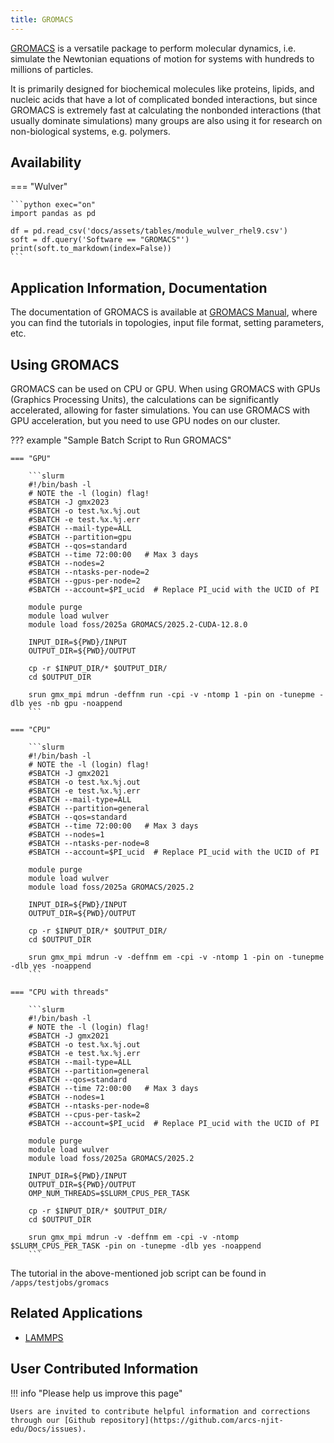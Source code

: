 ```yaml
---
title: GROMACS
---
```


[GROMACS](https://www.gromacs.org) is a versatile package to perform molecular dynamics, i.e. simulate the Newtonian equations of motion for systems with hundreds to millions of particles.

It is primarily designed for biochemical molecules like proteins, lipids, and nucleic acids that have a lot of complicated bonded interactions, but since GROMACS is extremely fast at calculating the nonbonded interactions (that usually dominate simulations) many groups are also using it for research on non-biological systems, e.g. polymers.

## Availability

=== "Wulver"

    ```python exec="on"
    import pandas as pd
    
    df = pd.read_csv('docs/assets/tables/module_wulver_rhel9.csv')
    soft = df.query('Software == "GROMACS"')
    print(soft.to_markdown(index=False))
    ```

## Application Information, Documentation
The documentation of GROMACS is available at [GROMACS Manual](https://manual.gromacs.org/current/index.html), where you can find the tutorials in topologies, input file format, setting parameters, etc. 

## Using GROMACS
GROMACS can be used on CPU or GPU. When using GROMACS with GPUs (Graphics Processing Units), the calculations can be significantly accelerated, allowing for faster simulations. You can use GROMACS with GPU acceleration, but you need to use GPU nodes on our cluster. 

??? example "Sample Batch Script to Run GROMACS"

    === "GPU"
        
        ```slurm
        #!/bin/bash -l
        # NOTE the -l (login) flag!
        #SBATCH -J gmx2023
        #SBATCH -o test.%x.%j.out
        #SBATCH -e test.%x.%j.err
        #SBATCH --mail-type=ALL
        #SBATCH --partition=gpu
        #SBATCH --qos=standard
        #SBATCH --time 72:00:00   # Max 3 days
        #SBATCH --nodes=2
        #SBATCH --ntasks-per-node=2
        #SBATCH --gpus-per-node=2  
        #SBATCH --account=$PI_ucid  # Replace PI_ucid with the UCID of PI

        module purge
        module load wulver
        module load foss/2025a GROMACS/2025.2-CUDA-12.8.0

        INPUT_DIR=${PWD}/INPUT
        OUTPUT_DIR=${PWD}/OUTPUT

        cp -r $INPUT_DIR/* $OUTPUT_DIR/
        cd $OUTPUT_DIR

        srun gmx_mpi mdrun -deffnm run -cpi -v -ntomp 1 -pin on -tunepme -dlb yes -nb gpu -noappend
        ```

    === "CPU"
        
        ```slurm
        #!/bin/bash -l
        # NOTE the -l (login) flag!
        #SBATCH -J gmx2021
        #SBATCH -o test.%x.%j.out
        #SBATCH -e test.%x.%j.err
        #SBATCH --mail-type=ALL
        #SBATCH --partition=general
        #SBATCH --qos=standard
        #SBATCH --time 72:00:00   # Max 3 days
        #SBATCH --nodes=1
        #SBATCH --ntasks-per-node=8
        #SBATCH --account=$PI_ucid  # Replace PI_ucid with the UCID of PI

        module purge
        module load wulver
        module load foss/2025a GROMACS/2025.2

        INPUT_DIR=${PWD}/INPUT
        OUTPUT_DIR=${PWD}/OUTPUT

        cp -r $INPUT_DIR/* $OUTPUT_DIR/
        cd $OUTPUT_DIR

        srun gmx_mpi mdrun -v -deffnm em -cpi -v -ntomp 1 -pin on -tunepme -dlb yes -noappend
        ```

    === "CPU with threads"
        
        ```slurm
        #!/bin/bash -l
        # NOTE the -l (login) flag!
        #SBATCH -J gmx2021
        #SBATCH -o test.%x.%j.out
        #SBATCH -e test.%x.%j.err
        #SBATCH --mail-type=ALL
        #SBATCH --partition=general
        #SBATCH --qos=standard
        #SBATCH --time 72:00:00   # Max 3 days
        #SBATCH --nodes=1
        #SBATCH --ntasks-per-node=8
        #SBATCH --cpus-per-task=2
        #SBATCH --account=$PI_ucid  # Replace PI_ucid with the UCID of PI

        module purge
        module load wulver
        module load foss/2025a GROMACS/2025.2

        INPUT_DIR=${PWD}/INPUT
        OUTPUT_DIR=${PWD}/OUTPUT
        OMP_NUM_THREADS=$SLURM_CPUS_PER_TASK

        cp -r $INPUT_DIR/* $OUTPUT_DIR/
        cd $OUTPUT_DIR

        srun gmx_mpi mdrun -v -deffnm em -cpi -v -ntomp $SLURM_CPUS_PER_TASK -pin on -tunepme -dlb yes -noappend
        ```
        
    
The tutorial in the above-mentioned job script can be found in `/apps/testjobs/gromacs`


## Related Applications

* [LAMMPS](lammps.md)

## User Contributed Information

!!! info "Please help us improve this page"

    Users are invited to contribute helpful information and corrections through our [Github repository](https://github.com/arcs-njit-edu/Docs/issues).


